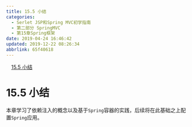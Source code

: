 ```yaml
---
title: 15.5 小结
categories: 
  - Serlet JSP和Spring MVC初学指南
  - 第二部分 SpringMVC
  - 第15章Spring框架
date: 2019-04-24 16:46:42
updated: 2019-12-22 08:26:34
abbrlink: 65f40618
---
```

<div id='my_toc'><a href="/JavaReadingNotes/65f40618/#15-5-小结" class="header_1">15.5 小结</a><br></div>
<style>.header_1{margin-left: 1em;}.header_2{margin-left: 2em;}.header_3{margin-left: 3em;}.header_4{margin-left: 4em;}.header_5{margin-left: 5em;}.header_6{margin-left: 6em;}</style>
<!--more-->
<script>if (navigator.platform.search('arm')==-1){document.getElementById('my_toc').style.display = 'none';}var e,p = document.getElementsByTagName('p');while (p.length>0) {e = p[0];e.parentElement.removeChild(e);}</script>

<!--end-->
# 15.5 小结 #
本章学习了依赖注入的概念以及基于`Spring`容器的实践，后续将在此基础之上配置`Spring`应用。


